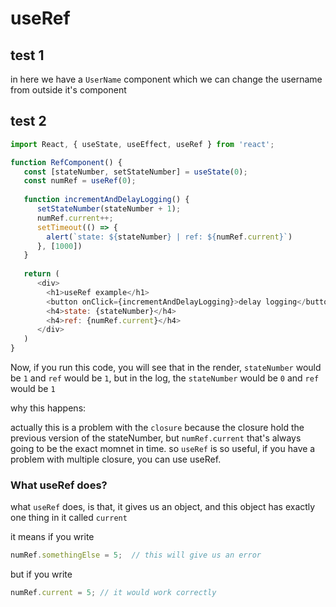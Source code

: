 # useRef

## test 1

in here we have a `UserName` component which we can change the username from outside it's component



 ## test 2
 
```js
import React, { useState, useEffect, useRef } from 'react';

function RefComponent() {
   const [stateNumber, setStateNumber] = useState(0);
   const numRef = useRef(0);
   
   function incrementAndDelayLogging() {
      setStateNumber(stateNumber + 1);
      numRef.current++;
      setTimeout(() => {
        alert(`state: ${stateNumber} | ref: ${numRef.current}`)
      }, [1000])
   }
   
   return (
      <div>
        <h1>useRef example</h1>
        <button onClick={incrementAndDelayLogging}>delay logging</button>
        <h4>state: {stateNumber}</h4>
        <h4>ref: {numRef.current}</h4>
      </div>
   )
}
```

Now, if you run this code, you will see that in the render, `stateNumber` would be `1` and `ref` would be `1`, but in the log, the `stateNumber` would be `0` and `ref` would be `1`

why this happens:

actually this is a problem with the `closure` because the closure hold the previous version of the stateNumber, but `numRef.current` that's always going to be the exact momnet in time. so `useRef` is so useful, if you have a problem with multiple closure, you can use useRef.

### What useRef does?

what `useRef` does, is that, it gives us an object, and this object has exactly one thing in it called `current`

it means if you write 

```js
numRef.somethingElse = 5;  // this will give us an error
```

but if you write

```js
numRef.current = 5; // it would work correctly
```
